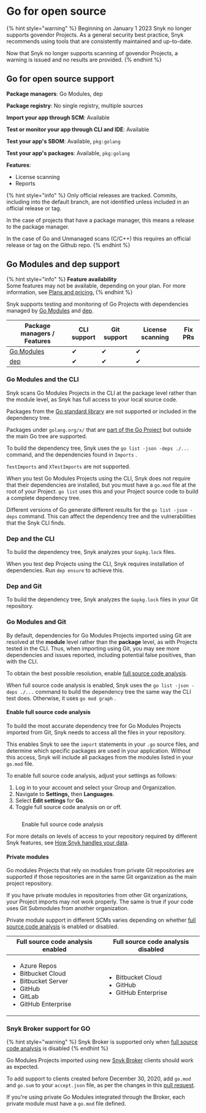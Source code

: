 # Go for open source

{% hint style="warning" %}
Beginning on January 1 2023 Snyk no longer supports govendor Projects. As a general security best practice, Snyk recommends using tools that are consistently maintained and up-to-date.

Now that Snyk no longer supports scanning of govendor Projects, a warning is issued and no results are provided.
{% endhint %}

## Go for open source support

**Package managers**: Go Modules, dep

**Package registry**: No single registry, multiple sources&#x20;

**Import your app through SCM**: Available

**Test or monitor your app through CLI and IDE**: Available

**Test your app's SBOM**: Available, `pkg:golang`

**Test your app's packages**: Available, `pkg:golang`

**Features**:&#x20;

* License scanning
* Reports

{% hint style="info" %}
Only official releases are tracked. Commits, including into the default branch, are not identified unless included in an official release or tag.&#x20;

In the case of projects that have a package manager, this means a release to the package manager.&#x20;

In the case of Go and Unmanaged scans (C/C++) this requires an official release or tag on the Github repo.
{% endhint %}

## Go Modules and dep support

{% hint style="info" %}
**Feature availability**\
Some features may not be available, depending on your plan. For more information, see [Plans and pricing.](https://snyk.io/plans/)
{% endhint %}

Snyk supports testing and monitoring of Go Projects with dependencies managed by [Go Modules](https://golang.org/ref/mod) and [dep](https://github.com/golang/dep).

<table><thead><tr><th>Package managers / Features</th><th width="40">CLI support</th><th>Git support</th><th>License scanning</th><th>Fix PRs</th></tr></thead><tbody><tr><td><a href="https://golang.org/ref/mod">Go Modules</a></td><td>✔︎</td><td>✔︎</td><td>✔︎</td><td></td></tr><tr><td><a href="https://github.com/golang/dep">dep</a></td><td>✔︎</td><td>✔︎</td><td>✔︎</td><td></td></tr></tbody></table>

### **Go Modules and the CLI**

Snyk scans Go Modules Projects in the CLI at the package level rather than the module level, as Snyk has full access to your local source code.

Packages from the [Go standard library](https://pkg.go.dev/std) are not supported or included in the dependency tree.

Packages under `golang.org/x/` that are [part of the Go Project](https://pkg.go.dev/golang.org/x) but outside the main Go tree are supported.

To build the dependency tree, Snyk uses the `go list -json -deps ./...` command, and the dependencies found in `Imports` .

`TestImports` and `XTestImports` are not supported.

When you test Go Modules Projects using the CLI, Snyk does not require that their dependencies are installed, but you must have a `go.mod` file at the root of your Project. `go list` uses this and your Project source code to build a complete dependency tree.

Different versions of Go generate different results for the `go list -json -deps` command. This can affect the dependency tree and the vulnerabilities that the Snyk CLI finds.

### **Dep and the CLI**

To build the dependency tree, Snyk analyzes your `Gopkg.lock` files.

When you test dep Projects using the CLI, Snyk requires installation of dependencies. Run `dep ensure` to achieve this.

### **Dep and Git**

To build the dependency tree, Snyk analyzes the `Gopkg.lock` files in your Git repository.

### **Go Modules and Git**

By default, dependencies for Go Modules Projects imported using Git are resolved at the **module** level rather than the **package** level, as with Projects tested in the CLI. Thus, when importing using Git, you may see more dependencies and issues reported, including potential false positives, than with the CLI.

To obtain the best possible resolution, enable [full source code analysis](go-for-open-source.md#enable-full-source-code-analysis).

When full source code analysis is enabled, Snyk uses the `go list -json -deps ./...` command to build the dependency tree the same way the CLI test does. Otherwise, it uses `go mod graph` .

#### Enable full source code analysis

To build the most accurate dependency tree for Go Modules Projects imported from Git, Snyk needs to access all the files in your repository.

This enables Snyk to see the `import` statements in your `.go` source files, and determine which specific packages are used in your application. Without this access, Snyk will include all packages from the modules listed in your `go.mod` file.

To enable full source code analysis, adjust your settings as follows:

1. Log in to your account and select your Group and Organization.
2. Navigate to **Settings,** then **Languages**.
3. Select **Edit settings** for **Go**.
4. Toggle full source code analysis on or off.

<figure><img src="../../.gitbook/assets/image (149) (1).png" alt=""><figcaption><p>Enable full source code analysis</p></figcaption></figure>

For more details on levels of access to your repository required by different Snyk features, see [How Snyk handles your data](../../working-with-snyk/how-snyk-handles-your-data.md).

#### **Private modules**

Go modules Projects that rely on modules from private Git repositories are supported if those repositories are in the same Git organization as the main project repository.

If you have private modules in repositories from other Git organizations, your Project imports may not work properly. The same is true if your code uses Git Submodules from another organization.

Private module support in different SCMs varies depending on whether [full source code analysis](go-for-open-source.md#enable-full-source-code-analysis) is enabled or disabled.

| Full source code analysis enabled                                                                                                      | Full source code analysis disabled                                                |
| -------------------------------------------------------------------------------------------------------------------------------------- | --------------------------------------------------------------------------------- |
| <ul><li>Azure Repos</li><li>Bitbucket Cloud</li><li>Bitbucket Server</li><li>GitHub</li><li>GitLab</li><li>GitHub Enterprise</li></ul> | <p></p><ul><li>Bitbucket Cloud</li><li>GitHub</li><li>GitHub Enterprise</li></ul> |

### **Snyk Broker support for GO**

{% hint style="warning" %}
Snyk Broker is supported only  when [full source code analysis](go-for-open-source.md#enable-full-source-code-analysis) is disabled
{% endhint %}

Go Modules Projects imported using new [Snyk Broker](../../enterprise-setup/snyk-broker/) clients should work as expected.

To add support to clients created before December 30, 2020, add `go.mod` and `go.sum` to your `accept.json` file, as per the changes in this [pull request](https://github.com/snyk/broker/pull/299/files).

If you're using private Go Modules integrated through the Broker, each private module must have a `go.mod` file defined.

####
